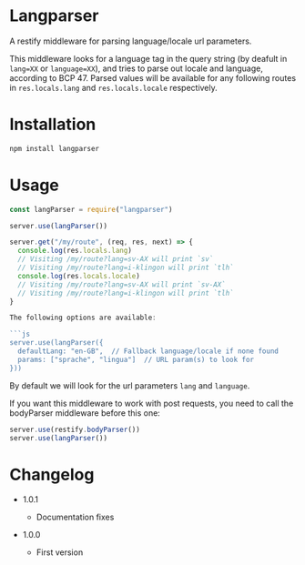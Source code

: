 # Langparser
A restify middleware for parsing language/locale url parameters.

This middleware looks for a language tag in the query string (by deafult in `lang=XX` or `language=XX`), and tries to parse out locale and language, according to BCP 47.
Parsed values will be available for any following routes in `res.locals.lang` and `res.locals.locale`
respectively.

# Installation

```sh
npm install langparser
```

# Usage

```js
const langParser = require("langparser")

server.use(langParser())

server.get("/my/route", (req, res, next) => {
  console.log(res.locals.lang)
  // Visiting /my/route?lang=sv-AX will print `sv`
  // Visiting /my/route?lang=i-klingon will print `tlh`
  console.log(res.locals.locale)
  // Visiting /my/route?lang=sv-AX will print `sv-AX`
  // Visiting /my/route?lang=i-klingon will print `tlh`
}

The following options are available:

```js
server.use(langParser({
  defaultLang: "en-GB",  // Fallback language/locale if none found
  params: ["sprache", "lingua"]  // URL param(s) to look for
}))
```

By default we will look for the url parameters `lang` and `language`.

If you want this middleware to work with post requests, you need to call the bodyParser middleware before this one:

```js
server.use(restify.bodyParser())
server.use(langParser())
```

# Changelog

+ 1.0.1

  - Documentation fixes

+ 1.0.0

  - First version

